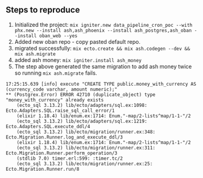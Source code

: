 ## Steps to reproduce

1. Initialized the project: `mix igniter.new data_pipeline_cron_poc --with phx.new --install ash,ash_phoenix --install ash_postgres,ash_oban --install oban_web --yes`
2. Added new oban repo - copy pasted default repo.
3. migrated successfully: `mix ecto.create && mix ash.codegen --dev && mix ash.migrate`
4. added ash money: `mix igniter.install ash_money`
5. The step above generated the same migration to add ash money twice so running `mix ash.migrate` fails.

```shell
17:25:15.639 [info] execute "CREATE TYPE public.money_with_currency AS (currency_code varchar, amount numeric);"
** (Postgrex.Error) ERROR 42710 (duplicate_object) type "money_with_currency" already exists
    (ecto_sql 3.13.2) lib/ecto/adapters/sql.ex:1098: Ecto.Adapters.SQL.raise_sql_call_error/1
    (elixir 1.18.4) lib/enum.ex:1714: Enum."-map/2-lists^map/1-1-"/2
    (ecto_sql 3.13.2) lib/ecto/adapters/sql.ex:1219: Ecto.Adapters.SQL.execute_ddl/4
    (ecto_sql 3.13.2) lib/ecto/migration/runner.ex:348: Ecto.Migration.Runner.log_and_execute_ddl/3
    (elixir 1.18.4) lib/enum.ex:1714: Enum."-map/2-lists^map/1-1-"/2
    (ecto_sql 3.13.2) lib/ecto/migration/runner.ex:311: Ecto.Migration.Runner.perform_operation/3
    (stdlib 7.0) timer.erl:599: :timer.tc/2
    (ecto_sql 3.13.2) lib/ecto/migration/runner.ex:25: Ecto.Migration.Runner.run/8
```
